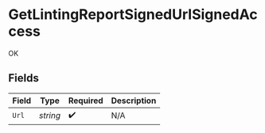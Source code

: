 # GetLintingReportSignedUrlSignedAccess

OK


## Fields

| Field              | Type               | Required           | Description        |
| ------------------ | ------------------ | ------------------ | ------------------ |
| `Url`              | *string*           | :heavy_check_mark: | N/A                |